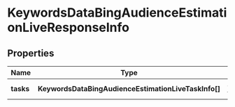 # KeywordsDataBingAudienceEstimationLiveResponseInfo

## Properties

| Name | Type | Description | Notes |
|------------ | ------------- | ------------- | -------------|
**tasks** | **KeywordsDataBingAudienceEstimationLiveTaskInfo[]** | array of tasks |[optional]|